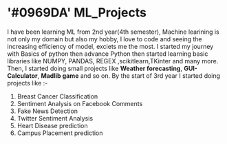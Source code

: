 # '#0969DA' ML_Projects
I have been learning ML from 2nd year(4th semester), Machine learining is not only my domain but also my hobby, I love to code and seeing the increasing efficiency of model, exciets me the most. I started my journey with Basics of python then advance Python then started learning basic libraries like NUMPY, PANDAS, REGEX ,scikitlearn,TKinter and many more.
Then, I started doing small projects like **Weather forecasting**, **GUI-Calculator**, **Madlib game** and so on.
By the start of 3rd year I started doing projects like :-

1. Breast Cancer Classification
2. Sentiment Analysis on Facebook Comments
3. Fake News Detection
4. Twitter Sentiment Analysis
5. Heart Disease prediction
6. Campus Placement prediction
